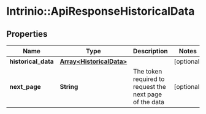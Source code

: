 # Intrinio::ApiResponseHistoricalData

## Properties
Name | Type | Description | Notes
------------ | ------------- | ------------- | -------------
**historical_data** | [**Array&lt;HistoricalData&gt;**](HistoricalData.md) |  | [optional] 
**next_page** | **String** | The token required to request the next page of the data | [optional] 



